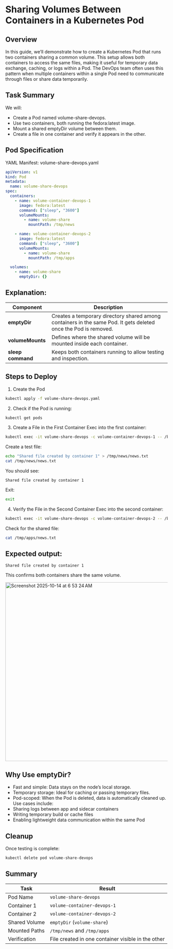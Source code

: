 # Sharing Volumes Between Containers in a Kubernetes Pod

## Overview
In this guide, we’ll demonstrate how to create a Kubernetes Pod that runs two containers sharing a common volume. 
This setup allows both containers to access the same files, making it useful for temporary data exchange, caching, or logs within a Pod.
The DevOps team often uses this pattern when multiple containers within a single Pod need to communicate through files or share data temporarily.

## Task Summary
We will:
 - Create a Pod named volume-share-devops.
 - Use two containers, both running the fedora:latest image.
 - Mount a shared emptyDir volume between them.
 - Create a file in one container and verify it appears in the other.

## Pod Specification
YAML Manifest: volume-share-devops.yaml
```yaml
apiVersion: v1
kind: Pod
metadata:
  name: volume-share-devops
spec:
  containers:
    - name: volume-container-devops-1
      image: fedora:latest
      command: ["sleep", "3600"]
      volumeMounts:
        - name: volume-share
          mountPath: /tmp/news

    - name: volume-container-devops-2
      image: fedora:latest
      command: ["sleep", "3600"]
      volumeMounts:
        - name: volume-share
          mountPath: /tmp/apps

  volumes:
    - name: volume-share
      emptyDir: {}
```
## Explanation:

| Component         | Description                                                                                                     |
| ----------------- | --------------------------------------------------------------------------------------------------------------- |
| **emptyDir**      | Creates a temporary directory shared among containers in the same Pod. It gets deleted once the Pod is removed. |
| **volumeMounts**  | Defines where the shared volume will be mounted inside each container.                                          |
| **sleep command** | Keeps both containers running to allow testing and inspection.                                                  |


## Steps to Deploy
1. Create the Pod
```bash
kubectl apply -f volume-share-devops.yaml
```
2. Check if the Pod is running:
```bash
kubectl get pods
```
3. Create a File in the First Container
Exec into the first container:
```bash
kubectl exec -it volume-share-devops -c volume-container-devops-1 -- /bin/bash
```
Create a test file:
```bash
echo "Shared file created by container 1" > /tmp/news/news.txt
cat /tmp/news/news.txt
```
You should see:
```vbnet
Shared file created by container 1
```
Exit:
```bash
exit
```
4. Verify the File in the Second Container
Exec into the second container:
```bash
kubectl exec -it volume-share-devops -c volume-container-devops-2 -- /bin/bash
```
Check for the shared file:
```bash
cat /tmp/apps/news.txt
```
## Expected output:
```vbnet
Shared file created by container 1
```
This confirms both containers share the same volume.

<img width="1749" height="556" alt="Screenshot 2025-10-14 at 6 53 24 AM" src="https://github.com/user-attachments/assets/5dc5ac9e-2890-41f3-a393-16674a74d619" />


## Why Use emptyDir?
 - Fast and simple: Data stays on the node’s local storage.
 - Temporary storage: Ideal for caching or passing temporary files.
 - Pod-scoped: When the Pod is deleted, data is automatically cleaned up.
Use cases include:
 - Sharing logs between app and sidecar containers
 - Writing temporary build or cache files
 - Enabling lightweight data communication within the same Pod

## Cleanup
Once testing is complete:
```bash
kubectl delete pod volume-share-devops
```

## Summary

| Task          | Result                                             |
| ------------- | -------------------------------------------------- |
| Pod Name      | `volume-share-devops`                              |
| Container 1   | `volume-container-devops-1`                        |
| Container 2   | `volume-container-devops-2`                        |
| Shared Volume | `emptyDir` (`volume-share`)                        |
| Mounted Paths | `/tmp/news` and `/tmp/apps`                        |
| Verification  | File created in one container visible in the other |

